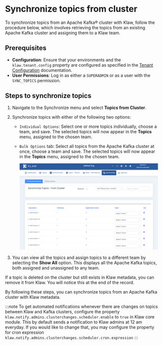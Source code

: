 # Synchronize topics from cluster

To synchronize topics from an Apache Kafka® cluster with Klaw, follow the procedure below, which involves retrieving the
topics from an existing Apache Kafka cluster and assigning them to a Klaw team.

## Prerequisites

- **Configuration**: Ensure that your environments and the `klaw.tenant.config` property are configured as specified in
  the [Tenant Configuration](tenant-config.md) documentation.
- **User Permissions**: Log in as either a `SUPERADMIN` or as a user with the `SYNC_TOPICS` permission.

## Steps to synchronize topics

1. Navigate to the Synchronize menu and select **Topics from Cluster**.

2. Synchronize topics with either of the following two options:

   - `Individual Options`: Select one or more topics
     individually, choose a team, and save. The selected topics
     will now appear in the **Topics** menu, assigned to the chosen
     team.
   - `Bulk Options` tab: Select all topics from the
     Apache Kafka cluster at once, choose a team and save. The selected
     topics will now appear in the **Topics** menu, assigned to the
     chosen team.

     ![image](../../../static/images/sync/SyncTopicsFromCluster.png)

3. You can view all the topics and assign topics to a different team by
   selecting the **Show All** option. This displays all the Apache
   Kafka topics, both assigned and unassigned to any team.

If a topic is deleted on the cluster but still exists in Klaw metadata,
you can remove it from Klaw. You will notice this at the end of the
record.

By following these steps, you can synchronize topics from an Apache Kafka
cluster with Klaw metadata.

:::note
To get automated notifications whenever there are changes on topics between Klaw and Kafka clusters, configure the property
`klaw.notify.admins.clusterchanges.scheduler.enable` to `true` in Klaw core module. This by default sends a notification
to Klaw admins at 12 am everyday. If you would like to change that, you may configure the property for cron expression
`klaw.notify.admins.clusterchanges.scheduler.cron.expression`
:::
